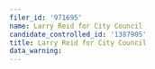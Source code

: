 ```yaml
---
filer_id: '971695'
name: Larry Reid for City Council
candidate_controlled_id: '1387905'
title: Larry Reid for City Council
data_warning: 
---
```

